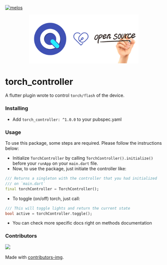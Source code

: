 [![melos](https://img.shields.io/badge/maintained%20with-melos-f700ff.svg?style=flat-square)](https://github.com/invertase/melos)

<p align="center">
  <img src="https://raw.githubusercontent.com/4itworks/opensource_qwkin_dart/master/.github/os.png?sanitize=true" width="350px">
</p>

# torch_controller
A flutter plugin wrote to control `torch/flash` of the device.

### Installing
- Add `torch_controller: ^1.0.0` to your pubspec.yaml

### Usage

To use this package, some steps are required. Please follow the instructions below:

- Initialize `TorchController` by calling `TorchController().initialize()` 
before your `runApp` on your `main.dart` file.
- Now, to use the package, just initiate the controller like:
```dart
/// Returns a singleton with the controller that you had initialized
/// on `main.dart`
final torchController = TorchController();
```
- To toggle (on/off) torch, just call:
```dart
/// This will toggle lights and return the current state
bool active = torchController.toggle();
```
- You can check more specific docs right on methods documentation

### Contributors

<a href="https://github.com/4itworks/opensource_qwkin_dart/graphs/contributors">
  <img src="https://contrib.rocks/image?repo=4itworks/opensource_qwkin_dart" />
</a>

Made with [contributors-img](https://contrib.rocks).